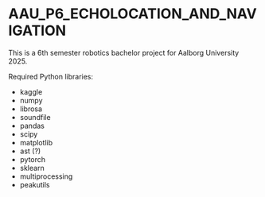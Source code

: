 # AAU_P6_ECHOLOCATION_AND_NAVIGATION
This is a 6th semester robotics bachelor project for Aalborg University 2025.

Required Python libraries:
- kaggle
- numpy
- librosa
- soundfile
- pandas
- scipy
- matplotlib
- ast (?)
- pytorch
- sklearn
- multiprocessing
- peakutils

